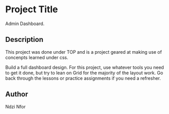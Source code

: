 
# Project Title

Admin Dashboard.

## Description
This project was done under TOP and is a project geared at making use of concenpts learned under css.

Build a full dashboard design. For this project, use whatever tools you need to get it done, but try to lean on Grid for the majority of the layout work. Go back through the lessons or practice assignments if you need a refresher.



## Author

Ndzi Nfor



